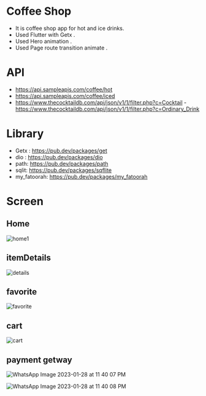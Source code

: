 # Coffee Shop

- It is coffee shop app for hot and ice drinks.
- Used Flutter with Getx .
- Used Hero animation .
- Used Page route transition animate .
  
# API
- https://api.sampleapis.com/coffee/hot
- https://api.sampleapis.com/coffee/iced
- https://www.thecocktaildb.com/api/json/v1/1/filter.php?c=Cocktail
-https://www.thecocktaildb.com/api/json/v1/1/filter.php?c=Ordinary_Drink
# Library
- Getx : https://pub.dev/packages/get
- dio : https://pub.dev/packages/dio
- path: https://pub.dev/packages/path
- sqlit: https://pub.dev/packages/sqflite
- my_fatoorah: https://pub.dev/packages/my_fatoorah

# Screen
## Home


![home1](https://user-images.githubusercontent.com/103155342/214885986-37b8d19d-ce22-46d3-8025-ccaf04d67f3a.jpeg)

## itemDetails
![details](https://user-images.githubusercontent.com/103155342/214883619-9cee519f-61f3-40ec-ac28-f09df514b2b3.jpeg)
## favorite
![favorite](https://user-images.githubusercontent.com/103155342/214885473-ee560c91-bfbc-449c-bd98-93b961373350.jpeg)
## cart
![cart](https://user-images.githubusercontent.com/103155342/214884846-32ee276e-ceee-4eb1-9ab4-fa52876f69e4.jpeg)
## payment getway
![WhatsApp Image 2023-01-28 at 11 40 07 PM](https://user-images.githubusercontent.com/103155342/215294329-477da167-81aa-45f5-9a35-dd9e1a94f93a.jpeg)
  
![WhatsApp Image 2023-01-28 at 11 40 08 PM](https://user-images.githubusercontent.com/103155342/215294346-9fd5c4dc-9929-4e4a-b385-ec1f2dc36f3b.jpeg)


